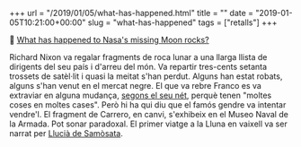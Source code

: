 +++
url = "/2019/01/05/what-has-happened.html"
title = ""
date = "2019-01-05T10:21:00+00:00"
slug = "what-has-happened"
tags = ["retalls"]
+++

📎 [What has happened to Nasa's missing Moon rocks?](https://www.bbc.com/news/magazine-16909592)

Richard Nixon va regalar fragments de roca lunar a una llarga llista de dirigents del seu país i d'arreu del món. Va repartir tres-cents setanta trossets de satèl·lit i quasi la meitat s'han perdut. Alguns han estat robats, alguns s'han venut en el mercat negre. El que va rebre Franco es va extraviar en alguna mudança, [segons el seu nét](https://www.elmundo.es/elmundo/2009/07/20/ciencia/1248121248.html), perquè tenen "moltes coses en moltes cases". Però hi ha qui diu que el famós gendre va intentar vendre'l. El fragment de Carrero, en canvi, s'exhibeix en el Museo Naval de la Armada. Pot sonar paradoxal. El primer viatge a la Lluna en vaixell va ser narrat per [Llucià de Samòsata](https://ca.wikipedia.org/wiki/Hist%C3%B2ria_vertadera).

